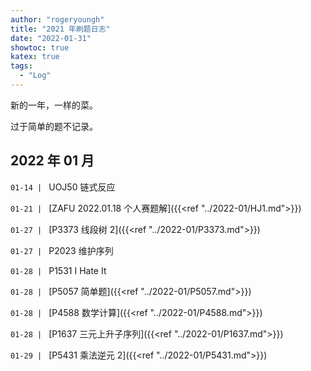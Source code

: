 ```yaml
---
author: "rogeryoungh"
title: "2021 年刷题日志"
date: "2022-01-31"
showtoc: true
katex: true
tags:
  - "Log"
---
```


新的一年，一样的菜。

过于简单的题不记录。

## 2022 年 01 月

`01-14 | ` UOJ50 链式反应

`01-21 | ` [ZAFU 2022.01.18 个人赛题解]({{<ref "../2022-01/HJ1.md">}})

`01-27 | ` [P3373 线段树 2]({{<ref "../2022-01/P3373.md">}})

`01-27 | ` P2023 维护序列

`01-28 | ` P1531 I Hate It

`01-28 | ` [P5057 简单题]({{<ref "../2022-01/P5057.md">}})

`01-28 | ` [P4588 数学计算]({{<ref "../2022-01/P4588.md">}})

`01-28 | ` [P1637 三元上升子序列]({{<ref "../2022-01/P1637.md">}})

`01-29 | ` [P5431 乘法逆元 2]({{<ref "../2022-01/P5431.md">}})
